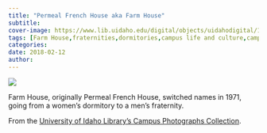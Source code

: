 ```yaml
---
title: "Permeal French House aka Farm House"
subtitle: 
cover-image: https://www.lib.uidaho.edu/digital/objects/uidahodigital/170801410447.jpg
tags: [Farm House,fraternities,dormitories,campus life and culture,campus housing, buildings, Permeal French House]
categories: 
date: 2018-02-12
author: 
---
```


<p><img class="img-fluid" class="img-fluid" class="img-fluid"  src="https://www.lib.uidaho.edu/digital/objects/uidahodigital/170801410447.jpg " /></p>
<div class="">
 <p>Farm House, originally Permeal French House, switched names in 1971, going from a women’s dormitory to a men’s fraternity.&nbsp;</p>
 <p>From the <a href="https://www.lib.uidaho.edu/digital/campus/map.html" target="_blank">University of Idaho Library’s Campus Photographs Collection</a>.&nbsp;</p> 
</div>
